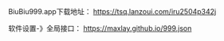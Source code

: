 BiuBiu999.app下载地址：
https://tsq.lanzoui.com/iru2504p342j


软件设置-》全局接口：
https://maxlay.github.io/999.json
